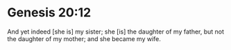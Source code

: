 # Genesis 20:12

And yet indeed [she is] my sister; she [is] the daughter of my father, but not the daughter of my mother; and she became my wife.